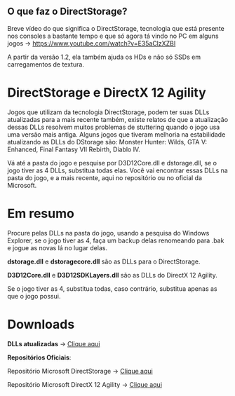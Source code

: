 ## O que faz o DirectStorage?

Breve vídeo do que significa o DirectStorage, tecnologia que está presente nos consoles a bastante tempo e que só agora tá vindo no PC em alguns jogos -> https://www.youtube.com/watch?v=E35aClzXZBI

A partir da versão 1.2, ela também ajuda os HDs e não só SSDs em carregamentos de textura.

# DirectStorage e DirectX 12 Agility


Jogos que utilizam da tecnologia DirectStorage, podem ter suas DLLs atualizadas para a mais recente também, existe relatos de que a atualização dessas DLLs resolvem muitos problemas de stuttering quando o jogo usa uma versão mais antiga. 
Alguns jogos que tiveram melhoria na estabilidade atualizando as DLLs do DStorage são: Monster Hunter: Wilds, GTA V: Enhanced, Final Fantasy VII Rebirth, Diablo IV.


Vá até a pasta do jogo e pesquise por D3D12Core.dll e dstorage.dll, se o jogo tiver as 4 DLLs, substitua todas elas.
Você vai encontrar essas DLLs na pasta do jogo, e a mais recente, aqui no repositório ou no oficial da Microsoft.


# Em resumo
Procure pelas DLLs na pasta do jogo, usando a pesquisa do Windows Explorer, se o jogo tiver as 4, faça um backup delas renomeando para .bak e jogue as novas lá no lugar delas.

**dstorage.dll** e **dstoragecore.dll** são as DLLs para o DirectStorage.

**D3D12Core.dll** e **D3D12SDKLayers.dll** são as DLLs do DirectX 12 Agility.

Se o jogo tiver as 4, substitua todas, caso contrário, substitua apenas as que o jogo possui.


# Downloads
**DLLs atualizadas** -> [Clique aqui](https://github.com/renannmp/dlssinspectorxml/raw/main/DirectStorage/DirectStorage%201.2.4%20%2B%20DirectX%2012%20Agility%201.615.1%20DLLs.7z)

**Repositórios Oficiais**:

Repositório Microsoft DirectStorage -> [Clique aqui](https://www.nuget.org/packages/Microsoft.Direct3D.DirectStorage#versions-body-tab)

Repositório Microsoft DirectX 12 Agility -> [Clique aqui](https://www.nuget.org/packages/Microsoft.Direct3D.D3D12/1.615.0#versions-body-tab)
